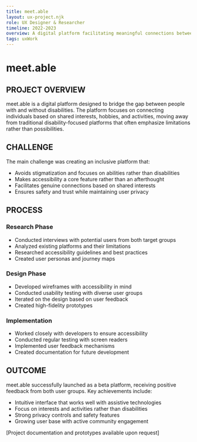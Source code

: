 ```yaml
---
title: meet.able
layout: ux-project.njk
role: UX Designer & Researcher
timeline: 2022-2023
overview: A digital platform facilitating meaningful connections between people with and without disabilities, focusing on shared interests and activities rather than limitations.
tags: uxWork
---
```


# meet.able

## PROJECT OVERVIEW
meet.able is a digital platform designed to bridge the gap between people with and without disabilities. The platform focuses on connecting individuals based on shared interests, hobbies, and activities, moving away from traditional disability-focused platforms that often emphasize limitations rather than possibilities.

## CHALLENGE
The main challenge was creating an inclusive platform that:
- Avoids stigmatization and focuses on abilities rather than disabilities
- Makes accessibility a core feature rather than an afterthought
- Facilitates genuine connections based on shared interests
- Ensures safety and trust while maintaining user privacy

## PROCESS
### Research Phase
- Conducted interviews with potential users from both target groups
- Analyzed existing platforms and their limitations
- Researched accessibility guidelines and best practices
- Created user personas and journey maps

### Design Phase
- Developed wireframes with accessibility in mind
- Conducted usability testing with diverse user groups
- Iterated on the design based on user feedback
- Created high-fidelity prototypes

### Implementation
- Worked closely with developers to ensure accessibility
- Conducted regular testing with screen readers
- Implemented user feedback mechanisms
- Created documentation for future development

## OUTCOME
meet.able successfully launched as a beta platform, receiving positive feedback from both user groups. Key achievements include:
- Intuitive interface that works well with assistive technologies
- Focus on interests and activities rather than disabilities
- Strong privacy controls and safety features
- Growing user base with active community engagement

[Project documentation and prototypes available upon request] 